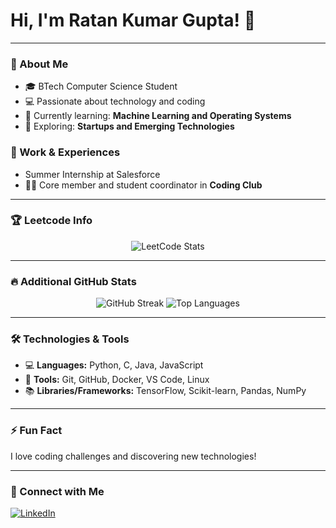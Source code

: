 # Hi, I'm Ratan Kumar Gupta! 👋

---

### 🚀 About Me
- 🎓 BTech Computer Science Student
- 💻 Passionate about technology and coding
- 🌱 Currently learning: **Machine Learning and Operating Systems**
- 🤔 Exploring: **Startups and Emerging Technologies**

### 💼 Work & Experiences
- Summer Internship at Salesforce 
- 🧑‍💻 Core member and student coordinator in **Coding Club**

---

### 🏆 Leetcode Info
<div align="center">
  <img src="https://leetcard.jacoblin.cool/ratankumargupta685?theme=dark&font=Karma&ext=heatmap" alt="LeetCode Stats" />
</div>

---



### 🔥 Additional GitHub Stats
<div align="center">
  <img src="https://github-readme-streak-stats.herokuapp.com?user=ratan221&theme=radical&date_format=M%20j%5B%2C%20Y%5D" alt="GitHub Streak" />
  <img src="https://github-readme-stats.vercel.app/api/top-langs/?username=ratan221&layout=compact&theme=radical" alt="Top Languages" />
</div>

---

### 🛠️ Technologies & Tools
- 💻 **Languages:** Python, C, Java, JavaScript
- 🔧 **Tools:** Git, GitHub, Docker, VS Code, Linux
- 📚 **Libraries/Frameworks:** TensorFlow, Scikit-learn, Pandas, NumPy

---

### ⚡ Fun Fact
I love coding challenges and discovering new technologies!

---

### 🔗 Connect with Me
[![LinkedIn](https://img.shields.io/badge/LinkedIn-%230077B5.svg?style=for-the-badge&logo=linkedin&logoColor=white)](https://www.linkedin.com/in/ratankumargupta12/)
